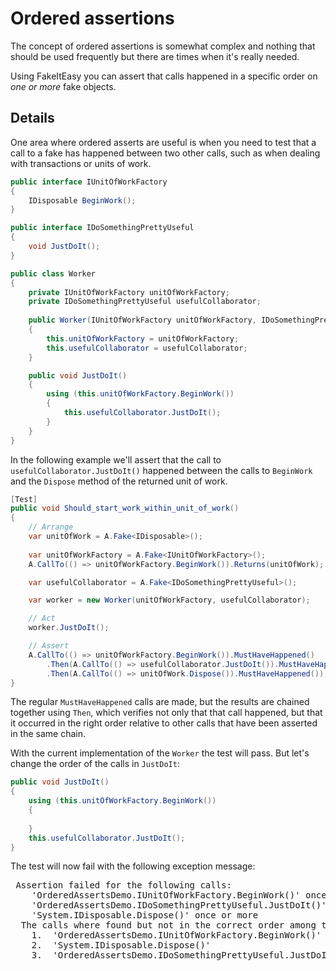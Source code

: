 # Ordered assertions

The concept of ordered assertions is somewhat complex and nothing that
should be used frequently but there are times when it's really needed.

Using FakeItEasy you can assert that calls happened in a specific order
on _one or more_ fake objects.

## Details

One area where ordered asserts are useful is when you need to test
that a call to a fake has happened between two other calls, such as
when dealing with transactions or units of work.

```csharp
public interface IUnitOfWorkFactory
{
    IDisposable BeginWork();
}

public interface IDoSomethingPrettyUseful
{
    void JustDoIt();
}

public class Worker
{
    private IUnitOfWorkFactory unitOfWorkFactory;
    private IDoSomethingPrettyUseful usefulCollaborator;
        
    public Worker(IUnitOfWorkFactory unitOfWorkFactory, IDoSomethingPrettyUseful usefulCollaborator)
    {
        this.unitOfWorkFactory = unitOfWorkFactory;
        this.usefulCollaborator = usefulCollaborator;
    }

    public void JustDoIt()
    {
        using (this.unitOfWorkFactory.BeginWork())
        {
            this.usefulCollaborator.JustDoIt();
        }
    }
}
```

In the following example we'll assert that the call to `usefulCollaborator.JustDoIt()` happened between the calls to `BeginWork` and the `Dispose` method of the returned unit of work.

```csharp
[Test]
public void Should_start_work_within_unit_of_work()
{
    // Arrange
    var unitOfWork = A.Fake<IDisposable>();
            
    var unitOfWorkFactory = A.Fake<IUnitOfWorkFactory>();
    A.CallTo(() => unitOfWorkFactory.BeginWork()).Returns(unitOfWork);

    var usefulCollaborator = A.Fake<IDoSomethingPrettyUseful>();

    var worker = new Worker(unitOfWorkFactory, usefulCollaborator);

    // Act
    worker.JustDoIt();

    // Assert
    A.CallTo(() => unitOfWorkFactory.BeginWork()).MustHaveHappened()
        .Then(A.CallTo(() => usefulCollaborator.JustDoIt()).MustHaveHappened())
        .Then(A.CallTo(() => unitOfWork.Dispose()).MustHaveHappened());
}
```

The regular `MustHaveHappened` calls are made, but the results are chained together using `Then`, which verifies not only that that call happened, but that it occurred in the right order relative to other calls that have been asserted in the same chain.

With the current implementation of the `Worker` the test will pass. But let's change the order of the calls in `JustDoIt`:

```csharp
public void JustDoIt()
{ 
    using (this.unitOfWorkFactory.BeginWork())
    { 
        
    }
    this.usefulCollaborator.JustDoIt();
}
```

The test will now fail with the following exception message:

<pre>
 Assertion failed for the following calls:
    'OrderedAssertsDemo.IUnitOfWorkFactory.BeginWork()' once or more
    'OrderedAssertsDemo.IDoSomethingPrettyUseful.JustDoIt()' once or more
    'System.IDisposable.Dispose()' once or more
  The calls where found but not in the correct order among the calls:
    1.  'OrderedAssertsDemo.IUnitOfWorkFactory.BeginWork()'
    2.  'System.IDisposable.Dispose()'
    3.  'OrderedAssertsDemo.IDoSomethingPrettyUseful.JustDoIt()'
</pre>
